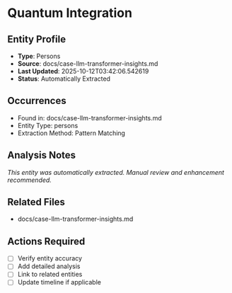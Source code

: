 # Quantum Integration

## Entity Profile
- **Type**: Persons
- **Source**: docs/case-llm-transformer-insights.md
- **Last Updated**: 2025-10-12T03:42:06.542619
- **Status**: Automatically Extracted

## Occurrences
- Found in: docs/case-llm-transformer-insights.md
- Entity Type: persons
- Extraction Method: Pattern Matching

## Analysis Notes
*This entity was automatically extracted. Manual review and enhancement recommended.*

## Related Files
- docs/case-llm-transformer-insights.md

## Actions Required
- [ ] Verify entity accuracy
- [ ] Add detailed analysis
- [ ] Link to related entities
- [ ] Update timeline if applicable
